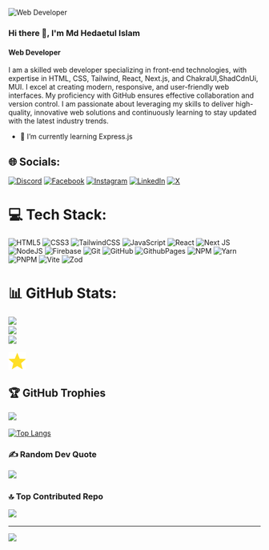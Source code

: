 ![Web Developer](https://pbs.twimg.com/profile_banners/1304471310924279808/1621973287/1080x360)


### Hi there 👋, I'm Md Hedaetul Islam
#### Web Developer

I am a skilled web developer specializing in front-end technologies, with expertise in HTML, CSS, Tailwind, React, Next.js, and ChakraUI,ShadCdnUi, MUI. I excel at creating modern, responsive, and user-friendly web interfaces. My proficiency with GitHub ensures effective collaboration and version control. I am passionate about leveraging my skills to deliver high-quality, innovative web solutions and continuously learning to stay updated with the latest industry trends.
- 🌱 I’m currently learning Express.js 

## 🌐 Socials:
[![Discord](https://img.shields.io/badge/Discord-%237289DA.svg?logo=discord&logoColor=white)](https://discord.gg/matt.hedaetul) [![Facebook](https://img.shields.io/badge/Facebook-%231877F2.svg?logo=Facebook&logoColor=white)](https://facebook.com/007.hedaetul) [![Instagram](https://img.shields.io/badge/Instagram-%23E4405F.svg?logo=Instagram&logoColor=white)](https://instagram.com/matt_hedaetul007) [![LinkedIn](https://img.shields.io/badge/LinkedIn-%230077B5.svg?logo=linkedin&logoColor=white)](https://linkedin.com/in/007-hedaetul) [![X](https://img.shields.io/badge/X-black.svg?logo=X&logoColor=white)](https://x.com/matt_hedaetul) 

# 💻 Tech Stack:
![HTML5](https://img.shields.io/badge/html5-%23E34F26.svg?style=for-the-badge&logo=html5&logoColor=white) ![CSS3](https://img.shields.io/badge/css3-%231572B6.svg?style=for-the-badge&logo=css3&logoColor=white) ![TailwindCSS](https://img.shields.io/badge/tailwindcss-%2338B2AC.svg?style=for-the-badge&logo=tailwind-css&logoColor=white) ![JavaScript](https://img.shields.io/badge/javascript-%23323330.svg?style=for-the-badge&logo=javascript&logoColor=%23F7DF1E) ![React](https://img.shields.io/badge/react-%2320232a.svg?style=for-the-badge&logo=react&logoColor=%2361DAFB) ![Next JS](https://img.shields.io/badge/Next-black?style=for-the-badge&logo=next.js&logoColor=white) ![NodeJS](https://img.shields.io/badge/node.js-6DA55F?style=for-the-badge&logo=node.js&logoColor=white) ![Firebase](https://img.shields.io/badge/firebase-a08021?style=for-the-badge&logo=firebase&logoColor=ffcd34) ![Git](https://img.shields.io/badge/git-%23F05033.svg?style=for-the-badge&logo=git&logoColor=white) ![GitHub](https://img.shields.io/badge/github-%23121011.svg?style=for-the-badge&logo=github&logoColor=white) ![GithubPages](https://img.shields.io/badge/github%20pages-121013?style=for-the-badge&logo=github&logoColor=white) ![NPM](https://img.shields.io/badge/NPM-%23CB3837.svg?style=for-the-badge&logo=npm&logoColor=white) ![Yarn](https://img.shields.io/badge/yarn-%232C8EBB.svg?style=for-the-badge&logo=yarn&logoColor=white) ![PNPM](https://img.shields.io/badge/pnpm-%234a4a4a.svg?style=for-the-badge&logo=pnpm&logoColor=f69220)  ![Vite](https://img.shields.io/badge/vite-%23646CFF.svg?style=for-the-badge&logo=vite&logoColor=white)  ![Zod](https://img.shields.io/badge/zod-%233068b7.svg?style=for-the-badge&logo=zod&logoColor=white) 
# 📊 GitHub Stats:
![](https://github-readme-stats.vercel.app/api?username=hedaetul&theme=tokyonight&hide_border=false&include_all_commits=false&count_private=false)<br/>
![](https://github-readme-streak-stats.herokuapp.com/?user=hedaetul&theme=tokyonight&hide_border=false)<br/>
![](https://github-readme-stats.vercel.app/api/top-langs/?username=hedaetul&theme=tokyonight&hide_border=false&include_all_commits=false&count_private=false&layout=compact)

<a href='https://stars.github.com/'><img src='https://raw.githubusercontent.com/acervenky/animated-github-badges/master/assets/starbadge.gif' width='35' height='35'></a> 

## 🏆 GitHub Trophies
![](https://github-profile-trophy.vercel.app/?username=hedaetul&theme=radical&no-frame=false&no-bg=true&margin-w=4)

[![Top Langs](https://github-readme-stats.vercel.app/api/top-langs/?username=hedaetul)](https://github.com/anuraghazra/github-readme-stats)

### ✍️ Random Dev Quote
![](https://quotes-github-readme.vercel.app/api?type=horizontal&theme=radical)

### 🔝 Top Contributed Repo
![](https://github-contributor-stats.vercel.app/api?username=hedaetul&limit=5&theme=dark&combine_all_yearly_contributions=true)

---
[![](https://visitcount.itsvg.in/api?id=hedaetul&icon=0&color=0)](https://visitcount.itsvg.in)

<!-- Proudly created with GPRM ( https://gprm.itsvg.in ) -->

